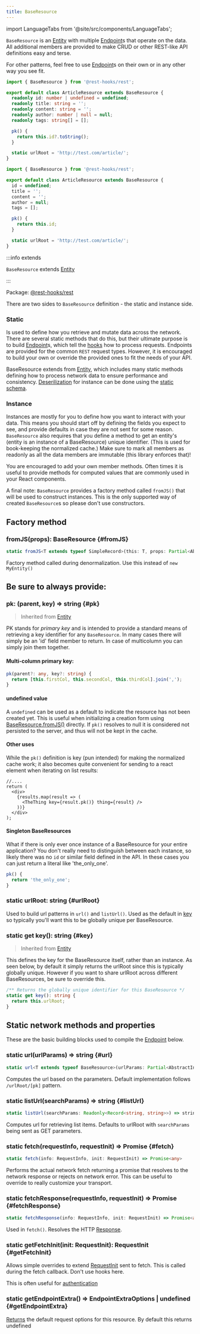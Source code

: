 ```yaml
---
title: BaseResource
---
```


import LanguageTabs from '@site/src/components/LanguageTabs';

`BaseResource` is an [Entity](./Entity.md) with multiple [Endpoint](./Endpoint.md)s that operate on the data. All additional members are provided to make CRUD or other REST-like API definitions easy and terse.

For other patterns, feel free to use [Endpoint](./Endpoint.md)s on their own or in any other way you see fit.

<LanguageTabs>

```typescript
import { BaseResource } from '@rest-hooks/rest';

export default class ArticleResource extends BaseResource {
  readonly id: number | undefined = undefined;
  readonly title: string = '';
  readonly content: string = '';
  readonly author: number | null = null;
  readonly tags: string[] = [];

  pk() {
    return this.id?.toString();
  }

  static urlRoot = 'http://test.com/article/';
}
```

```js
import { BaseResource } from '@rest-hooks/rest';

export default class ArticleResource extends BaseResource {
  id = undefined;
  title = '';
  content = '';
  author = null;
  tags = [];

  pk() {
    return this.id;
  }

  static urlRoot = 'http://test.com/article/';
}
```

</LanguageTabs>

:::info extends

`BaseResource` extends [Entity](./Entity.md)

:::

Package: [@rest-hooks/rest](https://www.npmjs.com/package/@rest-hooks/rest)

There are two sides to `BaseResource` definition - the static and instance side.

### Static

Is used to define how you retrieve and mutate data across the network. There are several
static methods that do this, but their ultimate purpose is to build [Endpoint](./Endpoint.md)s, which
tell the [hooks](/docs/api/useSuspense) how to process requests. Endpoints are provided for the
common `REST` request types. However, it is encouraged to build your own or override the
provided ones to fit the needs of your API.

BaseResource extends from [Entity](./Entity.md), which includes many static methods defining how to process
network data to ensure performance and consistency. [Deserilization](../guides/network-transform#deserializing-fields)
for instance can be done using the [static schema](./Entity.md#schema).

### Instance

Instances are mostly for you to define how you want to interact with your data. This means
you should start off by defining the fields you expect to see, and provide defaults in case
they are not sent for some reason. `BaseResource` also requires that you define a method to
get an entity's (entity is an instance of a BaseResource) unique identifier. (This is used for
book-keeping the normalized cache.) Make sure to mark all members as readonly as all the data members
are immutable (this library enforces that)!

You are encouraged to add your own member methods. Often times it is useful to provide
methods for computed values that are commonly used in your React components.

A final note: `BaseResource` provides a factory method called `fromJS()` that will be used
to construct instances. This is the only supported way of created `BaseResource`s so please
don't use constructors.

## Factory method

### fromJS(props): BaseResource {#fromJS}

```ts
static fromJS<T extends typeof SimpleRecord>(this: T, props: Partial<AbstractInstanceType<T>>): AbstractInstanceType<T>
```

Factory method called during denormalization. Use this instead of `new MyEntity()`

## Be sure to always provide:

### pk: (parent, key) => string {#pk}

> Inherited from [Entity](./Entity.md#pk)

PK stands for _primary key_ and is intended to provide a standard means of retrieving
a key identifier for any `BaseResource`. In many cases there will simply be an 'id' field
member to return. In case of multicolumn you can simply join them together.

#### Multi-column primary key:

```typescript
pk(parent?: any, key?: string) {
  return [this.firstCol, this.secondCol, this.thirdCol].join(',');
}
```

#### undefined value

A `undefined` can be used as a default to indicate the resource has not been created yet.
This is useful when initializing a creation form using [BaseResource.fromJS()](#fromJS)
directly. If `pk()` resolves to null it is considered not persisted to the server,
and thus will not be kept in the cache.

#### Other uses

While the `pk()` definition is key (pun intended) for making the normalized cache work;
it also becomes quite convenient for sending to a react element when iterating on
list results:

```tsx
//....
return (
  <div>
    {results.map(result => (
      <TheThing key={result.pk()} thing={result} />
    ))}
  </div>
);
```

#### Singleton BaseResources

What if there is only ever once instance of a BaseResource for your entire application? You
don't really need to distinguish between each instance, so likely there was no `id` or
similar field defined in the API. In these cases you can just return a literal like
'the_only_one'.

```typescript
pk() {
  return 'the_only_one';
}
```

### static urlRoot: string {#urlRoot}

Used to build url patterns in `url()` and `listUrl()`. Used as the default in
[key](#key) so typically you'll want this to be globally unique per BaseResource.

### static get key(): string {#key}

> Inherited from [Entity](./Entity.md#key)

This defines the key for the BaseResource itself, rather than an instance. As seen below, by default it
simply returns the urlRoot since this is typically globally unique. However if you want to share
urlRoot across different BaseResources, be sure to override this.

```typescript
/** Returns the globally unique identifier for this BaseResource */
static get key(): string {
  return this.urlRoot;
}
```

## Static network methods and properties

These are the basic building blocks used to compile the [Endpoint](./Endpoint.md) below.

### static url(urlParams) => string {#url}

```ts
static url<T extends typeof BaseResource>(urlParams: Partial<AbstractInstanceType<T>>) => string
```

Computes the url based on the parameters. Default implementation follows `/urlRoot/[pk]` pattern.

### static listUrl(searchParams) => string {#listUrl}

```ts
static listUrl(searchParams: Readonly<Record<string, string>>) => string
```

Computes url for retrieving list items. Defaults to urlRoot with `searchParams` being sent as GET
parameters.

### static fetch(requestInfo, requestInit) => Promise {#fetch}

```ts
static fetch(info: RequestInfo, init: RequestInit) => Promise<any>
```

Performs the actual network fetch returning a promise that resolves to the network response or rejects
on network error. This can be useful to override to really customize your transport.

### static fetchResponse(requestInfo, requestInit) => Promise {#fetchResponse}

```ts
static fetchResponse(info: RequestInfo, init: RequestInit) => Promise<any>
```

Used in `fetch()`. Resolves the HTTP [Response](https://developer.mozilla.org/en-US/docs/Web/API/Response).

### static getFetchInit(init: RequestInit): RequestInit {#getFetchInit}

Allows simple overrides to extend [RequestInit](https://developer.mozilla.org/en-US/docs/Web/API/WindowOrWorkerGlobalScope/fetch) sent to fetch.
This is called during the fetch callback. Don't use hooks here.

This is often useful for [authentication](../guides/auth.md)

### static getEndpointExtra() => EndpointExtraOptions | undefined {#getEndpointExtra}

[Returns](./Endpoint.md#dataexpirylength) the default request options for this resource. By default this returns undefined
